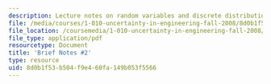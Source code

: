 ```yaml
---
description: Lecture notes on random variables and discrete distributions.
file: /media/courses/1-010-uncertainty-in-engineering-fall-2008/8d0b1f53b504f9e460fa149b053f5566_notes_02.pdf
file_location: /coursemedia/1-010-uncertainty-in-engineering-fall-2008/8d0b1f53b504f9e460fa149b053f5566_notes_02.pdf
file_type: application/pdf
resourcetype: Document
title: 'Brief Notes #2'
type: resource
uid: 8d0b1f53-b504-f9e4-60fa-149b053f5566
---
```

